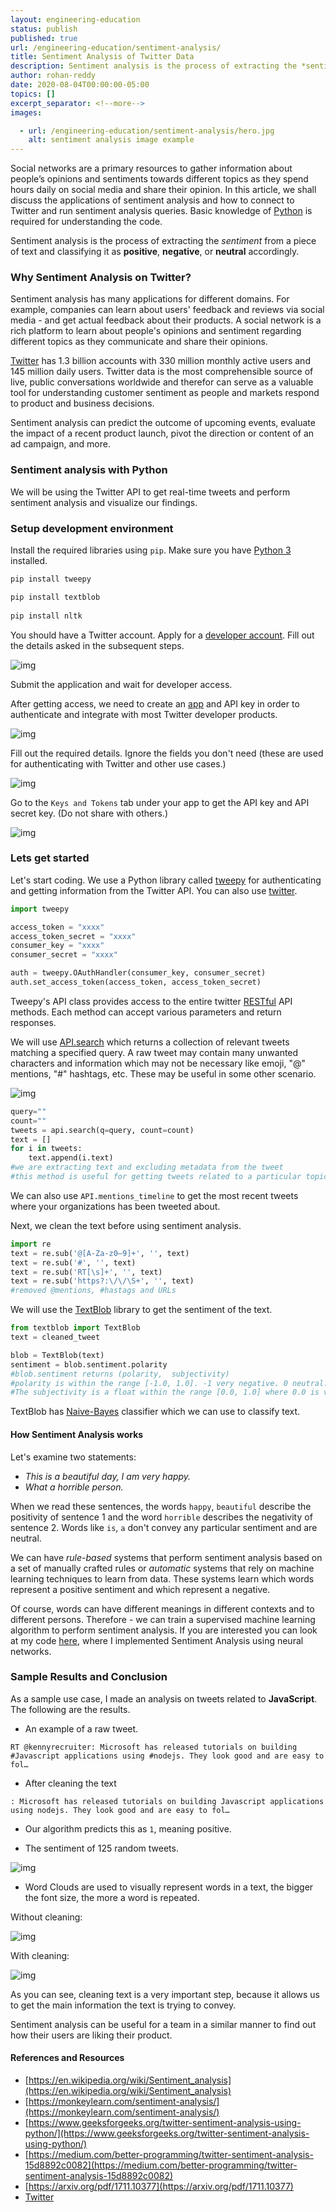 ```yaml
---
layout: engineering-education
status: publish
published: true
url: /engineering-education/sentiment-analysis/
title: Sentiment Analysis of Twitter Data
description: Sentiment analysis is the process of extracting the *sentiment* from a piece of text and to classify it as positive, negative or neutral accordingly.
author: rohan-reddy
date: 2020-08-04T00:00:00-05:00
topics: []
excerpt_separator: <!--more-->
images:

  - url: /engineering-education/sentiment-analysis/hero.jpg
    alt: sentiment analysis image example
---
```

Social networks are a primary resources to gather information about people’s opinions and sentiments towards different topics as they spend hours daily on social media and share their opinion. In this article, we shall discuss the applications of sentiment analysis and how to connect to Twitter and run sentiment analysis queries. Basic knowledge of [Python](https://www.python.org/about/gettingstarted/) is required for understanding the code.
<!--more-->

Sentiment analysis is the process of extracting the *sentiment* from a piece of text and classifying it as **positive**, **negative**, or **neutral** accordingly.

### Why Sentiment Analysis on Twitter?
Sentiment analysis has many applications for different domains. For example, companies can learn about users' feedback and reviews via social media - and get actual feedback about their products. A social network is a rich platform to learn about people's opinions and sentiment regarding different topics as they communicate and share their opinions.

[Twitter](https://twitter.com/) has 1.3 billion accounts with 330 million monthly active users and 145 million daily users. Twitter data is the most comprehensible source of live, public conversations worldwide and therefor can serve as a valuable tool for understanding customer sentiment as people and markets respond to product and business decisions.

Sentiment analysis can predict the outcome of upcoming events, evaluate the impact of a recent product launch, pivot the direction or content of an ad campaign, and more.  

### Sentiment analysis with Python

We will be using the Twitter API to get real-time tweets and perform sentiment analysis and visualize our findings.

### Setup development environment
Install the required libraries using `pip`. Make sure you have [Python 3](https://www.python.org/downloads/) installed.

```bash
pip install tweepy

pip install textblob
 
pip install nltk
 ```
 
 
You should have a Twitter account. Apply for a [developer account](https://developer.twitter.com/en/apply-for-access). Fill out the details asked in the subsequent steps.

![img](/engineering-education/sentiment-analysis/apply.png)

Submit the application and wait for developer access.

After getting access, we need to create an [app](https://developer.twitter.com/en/apps/) and API key in order to authenticate and integrate with most Twitter developer products.

![img](/engineering-education/sentiment-analysis/create1.png)

Fill out the required details. Ignore the fields you don't need (these are used for authenticating with Twitter and other use cases.)

![img](/engineering-education/sentiment-analysis/form.png)

Go to the `Keys and Tokens` tab under your app to get the API key and API secret key. (Do not share with others.)

![img](/engineering-education/sentiment-analysis/tokens.png)

### Lets get started
Let's start coding. We use a Python library called [tweepy](https://tweepy.org) for authenticating and getting information from the Twitter API. You can also use [twitter](https://pypi.org/project/twitter/).

```python
import tweepy

access_token = "xxxx"
access_token_secret = "xxxx"
consumer_key = "xxxx"
consumer_secret = "xxxx"

auth = tweepy.OAuthHandler(consumer_key, consumer_secret)
auth.set_access_token(access_token, access_token_secret)
```
Tweepy's API class provides access to the entire twitter [RESTful](https://www.tutorialspoint.com/restful/restful_introduction.htm) API methods. Each method can accept various parameters and return responses.

We will use [API.search](http://docs.tweepy.org/en/latest/api.html) which returns a collection of relevant tweets matching a specified query. A raw tweet may contain many unwanted characters and information which may not be necessary like emoji, "@" mentions, "#" hashtags, etc. These may be useful in some other scenario.

![img](/engineering-education/sentiment-analysis/search.png)

```python
query=""
count=""
tweets = api.search(q=query, count=count)
text = []
for i in tweets:
	text.append(i.text)
#we are extracting text and excluding metadata from the tweet
#this method is useful for getting tweets related to a particular topic
```
We can also use `API.mentions_timeline` to get the most recent tweets where your organizations has been tweeted about.

Next, we clean the text before using sentiment analysis.

```python
import re
text = re.sub('@[A-Za-z0–9]+', '', text)
text = re.sub('#', '', text)
text = re.sub('RT[\s]+', '', text)
text = re.sub('https?:\/\/\S+', '', text)
#removed @mentions, #hastags and URLs
```
We will use the [TextBlob](https://textblob.readthedocs.io/en/dev/quickstart.html?highlight=sentiment#sentiment-analysis) library to get the sentiment of the text.

```python
from textblob import TextBlob
text = cleaned_tweet

blob = TextBlob(text)
sentiment = blob.sentiment.polarity
#blob.sentiment returns (polarity,  subjectivity)
#polarity is within the range [-1.0, 1.0]. -1 very negative. 0 neutral. 1 very positive
#The subjectivity is a float within the range [0.0, 1.0] where 0.0 is very objective and 1.0 is very subjective.
```
TextBlob has [Naive-Bayes](https://en.wikipedia.org/wiki/Naive_Bayes_classifier) classifier which we can use to classify text.

#### How Sentiment Analysis works
Let's examine two statements:
- *This is a beautiful day, I am very happy.*
- *What a horrible person.*

When we read these sentences, the words `happy`, `beautiful` describe the positivity of sentence 1 and the word `horrible` describes the negativity of sentence 2. Words like `is`, `a` don't convey any particular sentiment and are neutral.

We can have *rule-based* systems that perform sentiment analysis based on a set of manually crafted rules or *automatic* systems that rely on machine learning techniques to learn from data. These systems learn which words represent a positive sentiment and which represent a negative.

Of course, words can have different meanings in different contexts and to different persons. Therefore - we can train a supervised machine learning algorithm to perform sentiment analysis. If you are interested you can look at my code [here](https://github.com/rohanreddych/stuff), where I implemented Sentiment Analysis using neural networks.

### Sample Results and Conclusion
As a sample use case, I made an analysis on tweets related to **JavaScript**. The following are the results.

* An example of a raw tweet.

`RT @kennyrecruiter: Microsoft has released tutorials on building #Javascript applications using #nodejs. They look good and are easy to fol…`

* After cleaning the text

`: Microsoft has released tutorials on building Javascript applications using nodejs. They look good and are easy to fol…`

* Our algorithm predicts this as `1`, meaning positive.

* The sentiment of 125 random tweets.

![img](/engineering-education/sentiment-analysis/bar.png)

* Word Clouds are used to visually represent words in a text, the bigger the font size, the more a word is repeated.

Without cleaning:

![img](/engineering-education/sentiment-analysis/dirty-word.png)

With cleaning:

![img](/engineering-education/sentiment-analysis/clean-word.png)

As you can see, cleaning text is a very important step, because it allows us to get the main information the text is trying to convey.

Sentiment analysis can be useful for a team in a similar manner to find out how their users are liking their product.

#### References and Resources
* [https://en.wikipedia.org/wiki/Sentiment_analysis](https://en.wikipedia.org/wiki/Sentiment_analysis)
* [https://monkeylearn.com/sentiment-analysis/](https://monkeylearn.com/sentiment-analysis/)
* [https://www.geeksforgeeks.org/twitter-sentiment-analysis-using-python/](https://www.geeksforgeeks.org/twitter-sentiment-analysis-using-python/)
* [https://medium.com/better-programming/twitter-sentiment-analysis-15d8892c0082](https://medium.com/better-programming/twitter-sentiment-analysis-15d8892c0082)
* [https://arxiv.org/pdf/1711.10377](https://arxiv.org/pdf/1711.10377)
* [Twitter](https://developer.twitter.com/en/use-cases/analyze)
